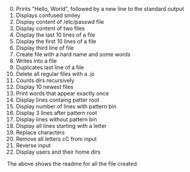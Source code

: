 0. Prints "Hello, World", followed by a new line to the standard output  
1. Displays confused smiley  
2. Display content of /etc/passwd file  
3. Display content of two files  
4. Display the last 10 lines of a file  
5. Display the first 10 lines of a file  
6. Display third line of file  
7. Create file with a hard name and some words  
8. Writes into a file  
9. Duplicates last line of a file  
10. Delete all regular files with a .js  
11. Counts dirs recursively  
12. Display 10 newest files  
13. Print words that appear exactly once  
14. Display lines containg patter root  
15. Display number of lines with pattern bin  
16. Display 3 lines after pattern root  
17. Display lines without pattern bin  
18. Display all lines starting with a letter  
19. Replace characters  
20. Remove all letters cC from input  
21. Reverse input  
22. Display users and their home dirs  

The above shows the readme for all the file created
